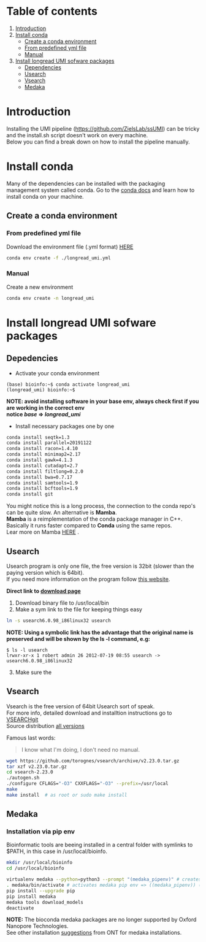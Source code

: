 # Table of contents
1. [Introduction](#Introduction)
2. [Install conda](#Installconda)
   - [Create a conda environment](#Create_a_conda_environment)
   - [From predefined yml file](#From_predefined_yml_file)
   - [Manual](#Manual)
4. [Install longread UMI sofware packages](#install_software)
   - [Dependencies](#Dependencies)
   - [Usearch](#Usearch)
   - [Vsearch](#Vsearch)
   - [Medaka](#Medaka)
     
# Introduction <a name="Introduction"></a>

Installing the UMI pipeline (https://github.com/ZielsLab/ssUMI) can be tricky and the install.sh script doesn't work on every machine.  
Below you can find a break down on how to install the pipeline manually.

# Install conda <a name="Installconda"></a>
Many of the dependencies can be installed with the packaging management system called conda.
Go to the [conda docs](https://docs.conda.io) and learn how to install conda on your machine.

## Create a conda environment <a name="Create_a_conda_environment"></a>

### From predefined yml file <a name="From_predefined_yml_file"></a>
Download the environment file (.yml format) [HERE]()
```bash
conda env create -f ./longread_umi.yml
```
### Manual <a name="Manual"></a>
Create a new environment
```bash
conda env create -n longread_umi
```

# Install longread UMI sofware packages <a name="install_software"></a>

## Depedencies <a name="Dependencies"></a>
   - Activate your conda environment          
```console
(base) bioinfo:~$ conda activate longread_umi
(longread_umi) bioinfo:~$
```
**NOTE: avoid installing software in your base env, always check first if you are working in the correct env**  
**notice *base* => *longread_umi***  
   - Install necessary packages one by one
```bash
conda install seqtk=1.3
conda install parallel=20191122
conda install racon=1.4.10
conda install minimap2=2.17
conda install gawk=4.1.3
conda install cutadapt=2.7
conda install filtlong=0.2.0
conda install bwa=0.7.17
conda install samtools=1.9
conda install bcftools=1.9
conda install git
```
You might notice this is a long process, the connection to the conda repo's can be quite slow. An alternative is **Mamba**.  
**Mamba** is a reimplementation of the conda package manager in C++. Basically it runs faster compared to **Conda** using the same repos.  
Lear more on Mamba [HERE](https://anaconda.org/conda-forge/mamba) .  

## Usearch <a name="Usearch"></a>
Usearch program is only one file, the free version is 32bit (slower than the paying version which is 64bit).  
If you need more information on the program follow [this website](https://www.drive5.com/usearch/manual/install.html).  

**Direct link to [download page](https://drive5.com/usearch/download.html)**
   1. Download binary file to /usr/local/bin
   2. Make a sym link to the file for keeping things easy
```bash
ln -s usearch6.0.98_i86linux32 usearch
```
**NOTE: Using a symbolic link has the advantage that the original name is preserved and will be shown by the ls -l command, e.g:**
```console
$ ls -l usearch
lrwxr-xr-x 1 robert admin 26 2012-07-19 08:55 usearch -> usearch6.0.98_i86linux32
 ```
   3. Make sure the 
## Vsearch <a name="Vsearch"></a>
Vsearch is the free version of 64bit Usearch sort of speak.  
For more info, detailed download and installtion instructions go to [VSEARCHgit](https://github.com/torognes/vsearch)  
Source distribution [all versions](https://github.com/torognes/vsearch/releases)

Famous last words: 
   > I know what I'm doing, I don't need no manual.
```bash
wget https://github.com/torognes/vsearch/archive/v2.23.0.tar.gz
tar xzf v2.23.0.tar.gz
cd vsearch-2.23.0
./autogen.sh
./configure CFLAGS="-O3" CXXFLAGS="-O3" --prefix=/usr/local
make
make install  # as root or sudo make install
```

## Medaka <a name="Medaka"></a>
### Installation via pip env
Bioinformatic tools are beeing installed in a central folder with symlinks to $PATH, in this case in /usr/local/bioinfo.

```bash
mkdir /usr/local/bioinfo
cd /usr/local/bioinfo

virtualenv medaka --python=python3 --prompt "(medaka_pipenv)" # creates a medaka folder in $PWD
. medaka/bin/activate # activates medaka pip env => ((medaka_pipenv)) (base) bioinfo:/usr/local/bioinfo$
pip install --upgrade pip
pip install medaka
medaka tools download_models
deactivate
```

**NOTE:** The bioconda medaka packages are no longer supported by Oxford Nanopore Technologies.  
See other installation [suggestions](https://github.com/nanoporetech/medaka) from ONT for medaka installations.
